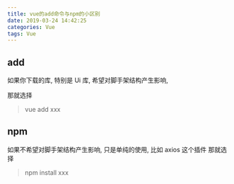 ```yaml
---
title: vue的add命令与npm的小区别
date: 2019-03-24 14:42:25
categories: Vue
tags: Vue
---
```


## add
如果你下载的库, 特别是 Ui 库, 希望对脚手架结构产生影响,

那就选择 
> vue add xxx

## npm
如果不希望对脚手架结构产生影响, 只是单纯的使用, 比如 axios 这个插件
那就选择 
> npm install xxx


<div style='display: none;'>
谢谢最可爱的贝玺
</div>
















